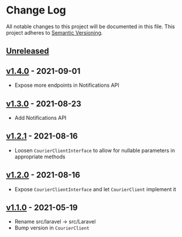 # Change Log

All notable changes to this project will be documented in this file.
This project adheres to [Semantic Versioning](http://semver.org/).

## [Unreleased][unreleased]

## [v1.4.0] - 2021-09-01

- Expose more endpoints in Notifications API

## [v1.3.0] - 2021-08-23

- Add Notifications API

## [v1.2.1] - 2021-08-16

- Loosen `CourierClientInterface` to allow for nullable parameters in
  appropriate methods

## [v1.2.0] - 2021-08-16

- Expose `CourierClientInterface` and let `CourierClient` implement it

## [v1.1.0] - 2021-05-19

- Rename src/laravel -> src/Laravel
- Bump version in `CourierClient`

[unreleased]: https://github.com/trycourier/courier-php/compare/v1.4.0...HEAD
[v1.4.0]: https://github.com/trycourier/courier-php/compare/v1.3.0...v1.4.0
[v1.3.0]: https://github.com/trycourier/courier-php/compare/v1.2.1...v1.3.0
[v1.2.1]: https://github.com/trycourier/courier-php/compare/v1.2.0...v1.2.1
[v1.2.0]: https://github.com/trycourier/courier-php/compare/v1.1.0...v1.2.0
[v1.1.0]: https://github.com/trycourier/courier-php/compare/v1.0.0...v1.1.0

